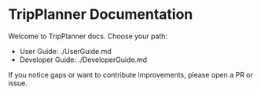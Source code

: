 ﻿# TripPlanner Documentation

Welcome to TripPlanner docs. Choose your path:

- User Guide: ./UserGuide.md
- Developer Guide: ./DeveloperGuide.md

If you notice gaps or want to contribute improvements, please open a PR or issue.
